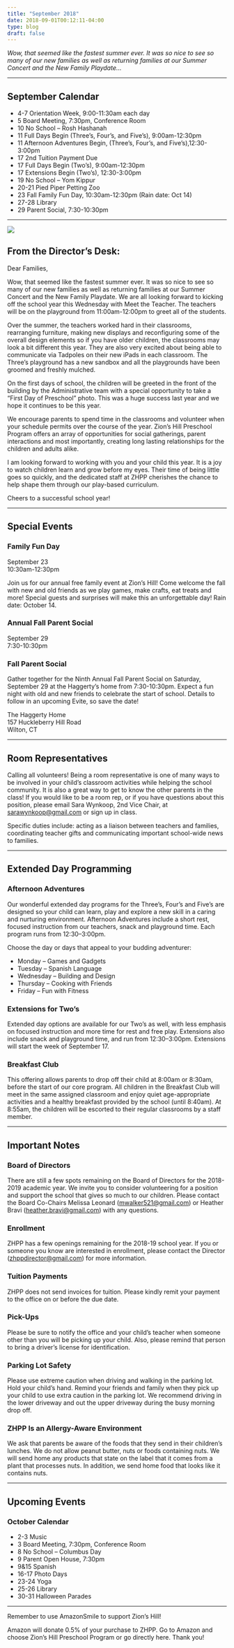 ```yaml
---
title: "September 2018"
date: 2018-09-01T00:12:11-04:00
type: blog
draft: false
---
```


*Wow, that seemed like the fastest summer ever. It was so nice to see so many of our new families as well as returning families at our Summer Concert and the New Family Playdate…*

---

## September Calendar

* 4-7 Orientation Week, 9:00-11:30am each day
* 5 Board Meeting, 7:30pm, Conference Room
* 10 No School – Rosh Hashanah
* 11 Full Days Begin (Three’s, Four’s, and Five’s), 9:00am-12:30pm
* 11 Afternoon Adventures Begin, (Three’s, Four’s, and Five’s),12:30-3:00pm
* 17 2nd Tuition Payment Due
* 17 Full Days Begin (Two’s), 9:00am-12:30pm
* 17 Extensions Begin (Two’s), 12:30-3:00pm
* 19 No School – Yom Kippur
* 20-21 Pied Piper Petting Zoo
* 23 Fall Family Fun Day, 10:30am-12:30pm (Rain date: Oct 14)
* 27-28 Library
* 29 Parent Social, 7:30-10:30pm

---

![](/news-blog/zhpp-staffs-2018.jpg)

## From the Director’s Desk:

Dear Families,

Wow, that seemed like the fastest summer ever. It was so nice to see so many of our new families as well as returning families at our Summer Concert and the New Family Playdate. We are all looking forward to kicking off the school year this Wednesday with Meet the Teacher. The teachers will be on the playground from 11:00am-12:00pm to greet all of the students.

Over the summer, the teachers worked hard in their classrooms, rearranging furniture, making new displays and reconfiguring some of the overall design elements so if you have older children, the classrooms may look a bit different this year. They are also very excited about being able to communicate via Tadpoles on their new iPads in each classroom. The Three’s playground has a new sandbox and all the playgrounds have been groomed and freshly mulched.

On the first days of school, the children will be greeted in the front of the building by the Administrative team with a special opportunity to take a “First Day of Preschool” photo. This was a huge success last year and we hope it continues to be this year.

We encourage parents to spend time in the classrooms and volunteer when your schedule permits over the course of the year. Zion’s Hill Preschool Program offers an array of opportunities for social gatherings, parent interactions and most importantly, creating long lasting relationships for the children and adults alike.

I am looking forward to working with you and your child this year. It is a joy to watch children learn and grow before my eyes. Their time of being little goes so quickly, and the dedicated staff at ZHPP cherishes the chance to help shape them through our play-based curriculum.

Cheers to a successful school year!

---

## Special Events

### Family Fun Day

September 23  
10:30am-12:30pm

Join us for our annual free family event at Zion’s Hill!
Come welcome the fall with new and old friends as we play games, make crafts, eat treats and more! Special guests and surprises will make this an unforgettable day! Rain date: October 14.

### Annual Fall Parent Social

September 29  
7:30-10:30pm

### Fall Parent Social

Gather together for the Ninth Annual Fall Parent Social on Saturday, September 29 at the Haggerty’s home from 7:30-10:30pm. Expect a fun night with old and new friends to celebrate the start of school. Details to follow in an upcoming Evite, so save the date!

The Haggerty Home  
157 Huckleberry Hill Road  
Wilton, CT

---

## Room Representatives

Calling all volunteers! Being a room representative is one of many ways to be involved in your child’s classroom activities while helping the school community. It is also a great way to get to know the other parents in the class! If you would like to be a room rep, or if you have questions about this position, please email Sara Wynkoop, 2nd Vice Chair, at sarawynkoop@gmail.com or sign up in class.

Specific duties include: acting as a liaison between teachers and families, coordinating teacher gifts and communicating important school-wide news to families.

---

## Extended Day Programming

### Afternoon Adventures

Our wonderful extended day programs for the Three’s, Four’s
and Five’s are designed so your child can learn, play and explore a new skill in a caring and nurturing environment. Afternoon Adventures include a short rest, focused instruction from our teachers, snack and playground time. Each program runs from 12:30–3:00pm.

Choose the day or days that appeal to your budding adventurer:

* Monday – Games and Gadgets
* Tuesday – Spanish Language
* Wednesday – Building and Design
* Thursday – Cooking with Friends
* Friday – Fun with Fitness

### Extensions for Two’s

Extended day options are available for our Two’s as well, with less emphasis on focused instruction and more time for rest and free play. Extensions also include snack and playground time, and run from 12:30–3:00pm. Extensions will start the week of September 17.

### Breakfast Club

This offering allows parents to drop off their child at 8:00am or 8:30am, before the start of our core program. All children in the Breakfast Club will meet in the same assigned classroom and enjoy quiet age-appropriate activities and a healthy breakfast provided by the school (until 8:40am). At 8:55am, the children will be escorted to their regular classrooms by a staff member.

---

## Important Notes

### Board of Directors

There are still a few spots remaining on the Board of Directors for the 2018-2019 academic year. We invite you to consider volunteering for a position and support the school that gives so much to our children. Please contact the Board Co-Chairs Melissa Leonard (mwalker521@gmail.com) or Heather Bravi (heather.bravi@gmail.com) with any questions.

### Enrollment

ZHPP has a few openings remaining for the 2018-19 school year. If you or someone you know are interested in enrollment, please contact the Director (zhppdirector@gmail.com) for more information.

### Tuition Payments

ZHPP does not send invoices for tuition. Please kindly remit your payment to the office on or before the due date.

### Pick-Ups

Please be sure to notify the office and your child’s teacher when someone other than you will be picking up your child. Also, please remind that person to bring a driver’s license for identification.

### Parking Lot Safety

Please use extreme caution when driving and walking in the parking lot. Hold your child’s hand. Remind your friends and family when they pick up your child to use extra caution in the parking lot. We recommend driving in the lower driveway and out the upper driveway during the busy morning drop off.

### ZHPP Is an Allergy-Aware Environment

We ask that parents be aware of the foods that they send in their children’s lunches. We do not allow peanut butter, nuts or foods containing nuts. We will send home any products that state on the label that it comes from a plant that processes nuts. In addition, we send home food that looks like it contains nuts.

---

## Upcoming Events

### October Calendar

* 2-3 Music
* 3 Board Meeting, 7:30pm, Conference Room
* 8 No School – Columbus Day
* 9 Parent Open House, 7:30pm
* 9&15 Spanish
* 16-17 Photo Days
* 23-24 Yoga
* 25-26 Library
* 30-31 Halloween Parades

---

Remember to use AmazonSmile to support Zion’s Hill!

Amazon will donate 0.5% of your purchase to ZHPP. Go to Amazon and choose Zion’s Hill Preschool Program or go directly here. Thank you!

